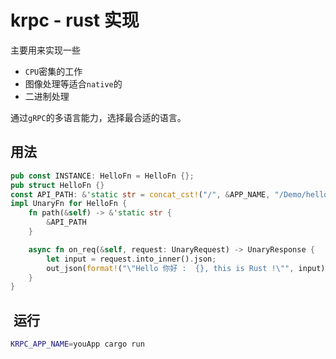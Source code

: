 
# krpc - rust 实现

主要用来实现一些

* `CPU`密集的工作
* 图像处理等适合`native`的
* 二进制处理

通过`gRPC`的多语言能力，选择最合适的语言。


## 用法

```rust
pub const INSTANCE: HelloFn = HelloFn {};
pub struct HelloFn {}
const API_PATH: &'static str = concat_cst!("/", &APP_NAME, "/Demo/hello");
impl UnaryFn for HelloFn {
    fn path(&self) -> &'static str {
        &API_PATH
    }

    async fn on_req(&self, request: UnaryRequest) -> UnaryResponse {
        let input = request.into_inner().json;
        out_json(format!("\"Hello 你好 :  {}, this is Rust !\"", input))
    }
}
```

##  运行

```bash
KRPC_APP_NAME=youApp cargo run
```